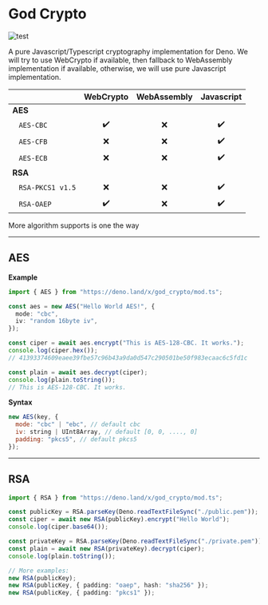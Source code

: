 # God Crypto

![test](https://github.com/invisal/god-crypto/workflows/test//badge.svg)

A pure Javascript/Typescript cryptography implementation for Deno. We will try to use WebCrypto if available, then fallback to WebAssembly implementation if available, otherwise, we will use pure Javascript implementation.

|                                    | WebCrypto | WebAssembly | Javascript |
| ---------------------------------- | :-------: | :---------: | :--------: |
| **AES**                            |           |             |            |
| &nbsp;&nbsp;&nbsp;`AES-CBC`        |    ✔️     |     ❌      |     ✔️     |
| &nbsp;&nbsp;&nbsp;`AES-CFB`        |    ❌     |     ❌      |     ✔️     |
| &nbsp;&nbsp;&nbsp;`AES-ECB`        |    ❌     |     ❌      |     ✔️     |
| **RSA**                            |           |             |            |
| &nbsp;&nbsp;&nbsp;`RSA-PKCS1 v1.5` |    ❌     |     ❌      |     ✔️     |
| &nbsp;&nbsp;&nbsp;`RSA-OAEP`       |    ✔️     |     ❌      |     ✔️     |

More algorithm supports is one the way

---

## AES

**Example**

```typescript
import { AES } from "https://deno.land/x/god_crypto/mod.ts";

const aes = new AES("Hello World AES!", {
  mode: "cbc",
  iv: "random 16byte iv",
});

const ciper = await aes.encrypt("This is AES-128-CBC. It works.");
console.log(ciper.hex());
// 41393374609eaee39fbe57c96b43a9da0d547c290501be50f983ecaac6c5fd1c

const plain = await aes.decrypt(ciper);
console.log(plain.toString());
// This is AES-128-CBC. It works.
```

**Syntax**

```javascript
new AES(key, {
  mode: "cbc" | "ebc", // default cbc
  iv: string | UInt8Array, // default [0, 0, ...., 0]
  padding: "pkcs5", // default pkcs5
});
```

---

## RSA

```typescript
import { RSA } from "https://deno.land/x/god_crypto/mod.ts";

const publicKey = RSA.parseKey(Deno.readTextFileSync("./public.pem"));
const ciper = await new RSA(publicKey).encrypt("Hello World");
console.log(ciper.base64());

const privateKey = RSA.parseKey(Deno.readTextFileSync("./private.pem"));
const plain = await new RSA(privateKey).decrypt(ciper);
console.log(plain.toString());

// More examples:
new RSA(publicKey);
new RSA(publicKey, { padding: "oaep", hash: "sha256" });
new RSA(publicKey, { padding: "pkcs1" });
```
